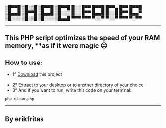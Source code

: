 <p>
▒█▀▀█ ▒█░▒█ ▒█▀▀█ ▒█▀▀█ █░░ █▀▀ █▀▀█ █▀▀▄ █▀▀ █▀▀█ <br>
▒█▄▄█ ▒█▀▀█ ▒█▄▄█ ▒█░░░ █░░ █▀▀ █▄▄█ █░░█ █▀▀ █▄▄▀ <br>
▒█░░░ ▒█░▒█ ▒█░░░ ▒█▄▄█ ▀▀▀ ▀▀▀ ▀░░▀ ▀░░▀ ▀▀▀ ▀░▀▀ <br>
</p>
  
<hr>

## This PHP script optimizes the speed of your RAM memory, **as if it were magic 😐

<main>
  <h2>How to use:</h2>
  <ul>
    <li>1° <a href="https://github.com/erikfritas/PHPCleaner/archive/refs/heads/main.zip" target="_blank">Download</a> this project</li>
    <br>
    <li>2° Extract to your desktop or to another directory of your choice</li>
    <li>3° And if you want to run, write this code on your terminal:</li>
  </ul>
</main>

```
php clean.php
```

<hr>

<footer>
  <h2>By erikfritas</h2>
</footer>
